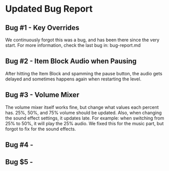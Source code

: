 # Updated Bug Report

## Bug #1 - Key Overrides
We continuously forgot this was a bug, and has been there since the very start.
For more information, check the last bug in: bug-report.md

## Bug #2 - Item Block Audio when Pausing
After hitting the Item Block and spamming the pause button, the audio gets delayed and sometimes happens again when restarting the level.

## Bug #3 - Volume Mixer
The volume mixer itself works fine, but change what values each percent has.
25%, 50%, and 75% volume should be updated. 
Also, when changing the sound effect settings, it updates late. 
For example: when switching from 25% to 50%, it will play the 25% audio. 
We fixed this for the music part, but forgot to fix for the sound effects.

## Bug #4 - 

## Bug $5 - 